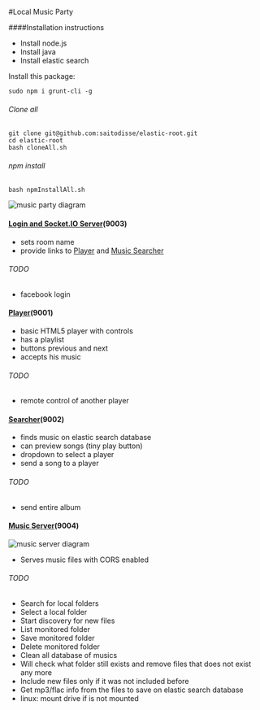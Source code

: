 #Local Music Party

####Installation instructions
 - Install node.js
 - Install java
 - Install elastic search

Install this package:
```
sudo npm i grunt-cli -g
```

###### Clone all
```
git clone git@github.com:saitodisse/elastic-root.git
cd elastic-root
bash cloneAll.sh
```

###### npm install
```
bash npmInstallAll.sh
```


![music party diagram](https://docs.google.com/drawings/d/1s1pn9j1HyYyN4xdEJo8707BzDixOZsyC4k3o6BRixFg/pub?w=720&amp;h=540 "music party diagram")


#### [Login and Socket.IO Server](https://github.com/saitodisse/socket-io-server)(9003)

 - sets room name
 - provide links to [Player](https://github.com/saitodisse/elastic-player) and [Music Searcher](https://github.com/saitodisse/elastic-music-searcher)

###### TODO
 - facebook login




#### [Player](https://github.com/saitodisse/elastic-player)(9001)

 - basic HTML5 player with controls
 - has a playlist
 - buttons previous and next
 - accepts his music

###### TODO
 - remote control of another player




#### [Searcher](https://github.com/saitodisse/elastic-music-searcher)(9002)

 - finds music on elastic search database
 - can preview songs (tiny play button)
 - dropdown to select a player
 - send a song to a player

###### TODO
 - send entire album





#### [Music Server](https://github.com/saitodisse/elastic-music-server)(9004)

![music server diagram](https://docs.google.com/drawings/d/1HnM9_fhsr1D2oaUNB0ZZvwAL1b-kmwCpQYscUp63L1Y/pub?w=480&amp;h=360 "Music Server Diagram")

 - Serves music files with CORS enabled

###### TODO
 - Search for local folders
 - Select a local folder
 - Start discovery for new files
 - List monitored folder
 - Save monitored folder
 - Delete monitored folder
 - Clean all database of musics
 - Will check what folder still exists and remove files that does not exist any more
 - Include new files only if it was not included before
 - Get mp3/flac info from the files to save on elastic search database
 - linux: mount drive if is not mounted
